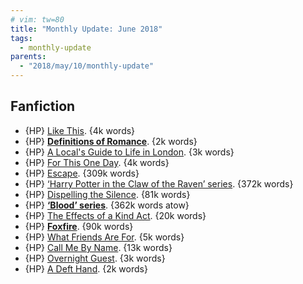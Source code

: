 ```yaml
---
# vim: tw=80
title: "Monthly Update: June 2018"
tags:
  - monthly-update
parents:
  - "2018/may/10/monthly-update"
---
```


## Fanfiction

 - {HP} [Like This](https://archiveofourown.org/works/9482156). {4k words}
 - {HP} **[Definitions of Romance](https://archiveofourown.org/works/982077)**. {2k words}
 - {HP} [A Local's Guide to Life in London](https://archiveofourown.org/works/55749). {3k words}
 - {HP} [For This One Day](https://archiveofourown.org/works/5746036). {4k words}
 - {HP} [Escape](https://archiveofourown.org/works/7740190). {309k words}
 - {HP} [‘Harry Potter in the Claw of the Raven’ series](https://archiveofourown.org/series/338101). {372k words}
 - {HP} [Dispelling the Silence](https://archiveofourown.org/works/7214524). {81k words}
 - {HP} **[‘Blood’ series](https://archiveofourown.org/series/719610)**. {362k words atow}
 - {HP} [The Effects of a Kind Act](https://archiveofourown.org/works/6531184). {20k words}
 - {HP} **[Foxfire](https://archiveofourown.org/works/11468256)**. {90k words}
 - {HP} [What Friends Are For](https://archiveofourown.org/works/987387). {5k words}
 - {HP} [Call Me By Name](https://archiveofourown.org/works/2906492). {13k words}
 - {HP} [Overnight Guest](https://archiveofourown.org/works/5401097). {3k words}
 - {HP} [A Deft Hand](https://archiveofourown.org/works/3327698). {2k words}
